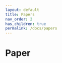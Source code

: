 ```yaml
---
layout: default
title: Papers
nav_order: 2
has_children: true
permalink: /docs/papers
---
```


# Paper


